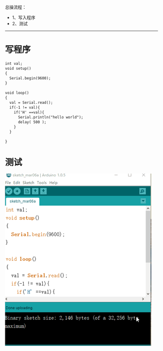 总操流程：
- 1、写入程序
- 2、测试

----------
# 写程序
```
int val;
void setup()
{
  Serial.begin(9600);
}

void loop()
{
  val = Serial.read();
  if(-1 != val){
    if('H' ==val){
      Serial.println("hello world");
      delay( 500 );
    }
  }

}
```
# 测试
![](image/11-1.gif)